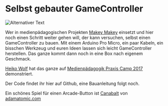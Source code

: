 Selbst gebauter GameController
====

![Alternativer Text](https://crowdapp.de/share/IMG_3803-jbWM9iYmf1/IMG_3803.JPG)

Wer in medienpädagogischen Projekten [Makey Makey](http://makeymakey.com) einsetzt und hier noch einen Schritt weiter gehen will, der kann versuchen, selbst einen GameController zu bauen. Mit einem Arduino Pro Micro, ein paar Kabeln, ein bisschen Werkzeug und euren Ideen lassen sich leicht GameController herstellen. Das ganze kommt dann noch in eine Box nach eigenem Geschmack.

[Heiko Wolf](http://dermedienwolf.de) hat das ganze auf [Medienpädagogik Praxis Camp 2017](https://barcamptools.eu/mppb17/praxiscafe) demonstriert.

Der Code findet ihr hier auf Github, eine Bauanleitung folgt noch.

Ein schönes Spiel für einen Arcade-Button ist [Canabalt](http://adamatomic.com/canabalt/mega/) von [adamatomic.com](http://adamatomic.com/)
